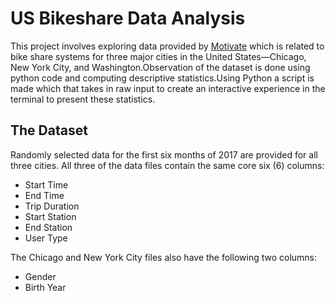 # US Bikeshare Data Analysis
This project involves exploring data provided by [Motivate](https://www.motivateco.com/use-our-data/) which is related to 
bike share systems for three major cities in the United States—Chicago, New York City, and Washington.Observation of the dataset is done using python code and computing descriptive statistics.Using Python a script is made which that takes in raw input to create an interactive experience in the terminal to present these statistics.

## The Dataset
Randomly selected data for the first six months of 2017 are provided for all three cities. All three of the data files contain the same core six (6) columns:

* Start Time
* End Time
* Trip Duration
* Start Station
* End Station
* User Type

The Chicago and New York City files also have the following two columns:
* Gender
* Birth Year
